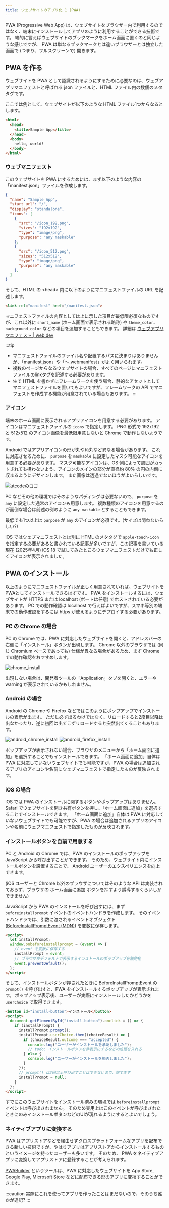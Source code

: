 ```yaml
---
title: ウェブサイトのアプリ化 1 (PWA)
---
```


PWA (Progressive Web App) は、ウェブサイトをブラウザー内で利用するのではなく、端末にインストールしてアプリのように利用することができる技術です。
端的に言えばウェブサイトのブックマークをホーム画面に置くのと同じような感じですが、 PWA は単なるブックマークとは違いブラウザーとは独立した画面で (つまり、フルスクリーンで) 開きます。

## PWA を作る

ウェブサイトを PWA として認識されるようにするために必要なのは、ウェブアプリマニフェストと呼ばれる json ファイルと、HTML ファイル内の数個のメタタグです。

ここでは例として、ウェブサイトが以下のような HTML ファイル1つからなるとします。

```html title="index.html"
<html>
  <head>
    <title>Sample App</title>
  </head>
  <body>
    hello, world!
  </body>
</html>
```

### ウェブマニフェスト

このウェブサイトを PWA にするためには、まず以下のような内容の「manifest.json」ファイルを作成します。

```json title="manifest.json"
{
  "name": "Sample App",
  "start_url": "/",
  "display": "standalone",
  "icons": [
    {
      "src": "/icon_192.png",
      "sizes": "192x192",
      "type": "image/png",
      "purpose": "any maskable"
    },
    {
      "src": "/icon_512.png",
      "sizes": "512x512",
      "type": "image/png",
      "purpose": "any maskable"
    },
  ]
}
```

そして、HTML の &lt;head&gt; 内に以下のようにマニフェストファイルの URL を記述します。

```html title="index.html"
<link rel="manifest" href="/manifest.json">
```

マニフェストファイルの内容としては上に示した項目が最低限必須なものですが、これ以外に `short_name` (ホーム画面で表示される略称) や `theme_color`、`background_color` などの項目を追加することもできます。
詳細は [ウェブアプリ マニフェスト | web.dev](https://web.dev/learn/pwa/web-app-manifest?hl=ja)

:::tip
* マニフェストファイルのファイル名や配置するパスに決まりはありませんが、「manifest.json」や「〜.webmanifest」がよく用いられます。
* 複数のページからなるウェブサイトの場合、すべてのページにマニフェストファイルのlinkタグを記述する必要があります。
* 生で HTML を書かずにフレームワークを使う場合、静的なアセットとしてマニフェストファイルを置いてもよいですが、フレームワークの API でマニフェストを作成する機能が用意されている場合もあります。
:::

### アイコン

端末のホーム画面に表示されるアプリアイコンを用意する必要があります。
アイコンはマニフェストファイルの `icons` で指定します。
PNG 形式で 192x192 と 512x512 のアイコン画像を最低限用意しないと Chrome で動作しないようです。

Android ではアプリアイコンの形が丸や角丸など異なる場合があります。
これに対応させるために、 `purpose` を `maskable` に設定したマスク可能なアイコンを用意する必要があります。
マスク可能なアイコンは、OS 側によって周囲がカットされても構わないよう、アイコンのメインの部分が直径約 80% の円の内側に収まるようにデザインします。
また画像は透過でないほうがよいらしいです。

![utcodeのロゴ](./icon_192.png)

PC などその他の環境ではそのようなパディングは必要ないので、 `purpose` を `any` に設定した通常のアイコンも用意します。
複数種類のアイコンを用意するのが面倒な場合は前述の例のように `any maskable` とすることもできます。

最低でも1つ以上は `purpose` が `any` のアイコンが必須です。(サイズは問わないらしい?)

iOS ではウェブマニフェストとは別に HTML のメタタグで `apple-touch-icon` を指定する必要があると書かれている記事が多いですが、この記事を書いている現在 (2025年4月) iOS 18 で試してみたところウェブマニフェストだけでも正しくアイコンが表示されました。

## PWA のインストール

以上のようにマニフェストファイルが正しく用意されていれば、ウェブサイトをPWAとしてインストールできるはずです。
PWA をインストールするには、ウェブサイトが HTTPS または localhost (ポートは任意) でホストされている必要があります。
PC での動作確認は localhost で行えばよいですが、スマホ等別の端末での動作確認をするには https が使えるようにデプロイする必要があります。

### PC の Chrome の場合

PC の Chrome では、PWA に対応したウェブサイトを開くと、アドレスバーの右側に「インストール」ボタンが出現します。
Chrome 以外のブラウザでは (同じ Chromium ベースであっても) 仕様が異なる場合があるため、まず Chrome での動作確認をおすすめします。

![chrome_install](./chrome_install.png)

出現しない場合は、開発者ツールの「Application」タブを開くと、エラーや warning が表示されているかもしれません。

### Android の場合

Android の Chrome や Firefox などではこのようにポップアップでインストールの表示が出ます。
ただし必ず出るわけではなく、リロードすると2度目以降は出なかったり、逆に初回は出てこずリロードすると突然出てくることもあります。

![android_chrome_install](./android_install.png)
![android_firefox_install](./android_firefox_install.png)

ポップアップが表示されない場合、ブラウザのメニューから「ホーム画面に追加」を選択することでもインストールできます。
「ホーム画面に追加」自体は PWA に対応していないウェブサイトでも可能ですが、PWA の場合は追加されるアプリのアイコンや名前にウェブマニフェストで指定したものが反映されます。

### iOS の場合

iOS では PWA のインストールに関するボタンやポップアップはありません。
Safari でウェブサイトを開き共有ボタンを押し、「ホーム画面に追加」を選択することでインストールできます。
「ホーム画面に追加」自体は PWA に対応していないウェブサイトでも可能ですが、PWA の場合は追加されるアプリのアイコンや名前にウェブマニフェストで指定したものが反映されます。

### インストールボタンを自前で用意する

PC と Android の Chrome では、PWA のインストールのポップアップを JavaScript から呼び出すことができます。
そのため、ウェブサイト内にインストールボタンを設置することで、 Android ユーザーのエクスペリエンスを向上できます。

(iOS ユーザーと Chrome 以外のブラウザについてはそのような API は実装されておらず、ブラウザの ホーム画面に追加 ボタンを押すよう誘導するくらいしかできません)

JavaScript から PWA のインストールを呼び出すには、まず `beforeinstallprompt` イベントのイベントハンドラを作成します。
そのイベントハンドラでは、引数に渡されるイベントオブジェクト ([BeforeInstallPromptEvent (MDN)](https://developer.mozilla.org/en-US/docs/Web/API/BeforeInstallPromptEvent)) を変数に保存します。

```html title="index.html"
<script>
  let installPrompt;
  window.onbeforeinstallprompt = (event) => {
    // event を変数に保存する
    installPrompt = event;
    // ブラウザがデフォルトで表示するインストールのポップアップを無効化
    event.preventDefault();
  };
</script>
```

そして、インストールボタンが押されたときに BeforeInstallPromptEvent の `prompt()` を呼び出すと、PWA をインストールするポップアップが表示されます。
ポップアップ表示後、ユーザーが実際にインストールしたかどうかを `userChoice` で取得できます。

```html title="index.html"
<button id="install-button">インストール</button>
<script>
  document.getElementById("install-button").onclick = () => {
    if (installPrompt) {
      installPrompt.prompt();
      installPrompt.userChoice.then((choiceResult) => {
        if (choiceResult.outcome === "accepted") {
          console.log("ユーザーがインストールを承認しました");
          // todo: インストールボタンを非表示にするなどの処理を入れる
        } else {
          console.log("ユーザーがインストールを拒否しました");
        }
      });
      // prompt() は2回以上呼び出すことはできないので、捨てます
      installPrompt = null;
    }
  };
</script>
```

すでにこのウェブサイトをインストール済みの環境では `beforeinstallprompt` イベントは呼び出されません。
そのため実用上はこのイベントが呼び出されたときにのみインストールボタンなどのUIが現れるようにするとよいでしょう。

### ネイティブアプリに変換する

PWA はアプリストアなどを経由せずクロスプラットフォームなアプリを配布できる新しい技術ですが、やはりアプリはアプリストアからインストールするものというイメージを持ったユーザーも多いです。
そのため、 PWA をネイティブアプリに変換してアプリストアに登録することが考えられます。

[PWABuilder](https://www.pwabuilder.com) というツールは、PWA に対応したウェブサイトを App Store, Google Play, Microsoft Store などに配布できる形のアプリに変換することができます。

:::caution
実際にこれを使ってアプリを作ったことはまだないので、そのうち誰かが追記?
:::

